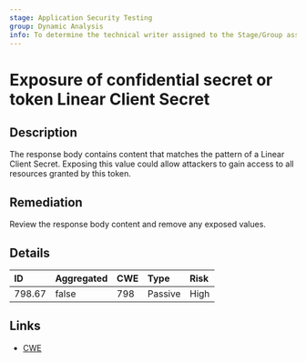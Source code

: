 ```yaml
---
stage: Application Security Testing
group: Dynamic Analysis
info: To determine the technical writer assigned to the Stage/Group associated with this page, see https://handbook.gitlab.com/handbook/product/ux/technical-writing/#assignments
---
```


# Exposure of confidential secret or token Linear Client Secret

## Description

The response body contains content that matches the pattern of a Linear Client Secret.
Exposing this value could allow attackers to gain access to all resources granted by this token.

## Remediation

Review the response body content and remove any exposed values.

## Details

| ID | Aggregated | CWE | Type | Risk |
|:---|:--------|:--------|:--------|:--------|
| 798.67 | false | 798 | Passive | High |

## Links

- [CWE](https://cwe.mitre.org/data/definitions/798.html)
